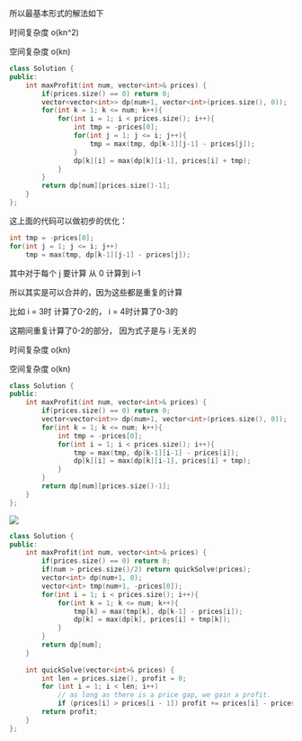 

所以最基本形式的解法如下

时间复杂度 o(kn^2)

空间复杂度 o(kn)

```c++
class Solution {
public:
    int maxProfit(int num, vector<int>& prices) {
        if(prices.size() == 0) return 0;
        vector<vector<int>> dp(num+1, vector<int>(prices.size(), 0));
        for(int k = 1; k <= num; k++){
            for(int i = 1; i < prices.size(); i++){
                int tmp = -prices[0];
                for(int j = 1; j <= i; j++){
                    tmp = max(tmp, dp[k-1][j-1] - prices[j]);
                }
                dp[k][i] = max(dp[k][i-1], prices[i] + tmp);
            }
        }
        return dp[num][prices.size()-1];
    }
};
```

这上面的代码可以做初步的优化：

```c++
int tmp = -prices[0];
for(int j = 1; j <= i; j++)
    tmp = max(tmp, dp[k-1][j-1] - prices[j]);
```

其中对于每个 j 要计算 从 0 计算到 i-1

所以其实是可以合并的，因为这些都是重复的计算

比如 i = 3时 计算了0-2的， i = 4时计算了0-3的

这期间重复计算了0-2的部分， 因为式子是与 i 无关的

时间复杂度 o(kn)

空间复杂度 o(kn)

```c++
class Solution {
public:
    int maxProfit(int num, vector<int>& prices) {
        if(prices.size() == 0) return 0;
        vector<vector<int>> dp(num+1, vector<int>(prices.size(), 0));
        for(int k = 1; k <= num; k++){
            int tmp = -prices[0];
            for(int i = 1; i < prices.size(); i++){
                tmp = max(tmp, dp[k-1][i-1] - prices[i]);
                dp[k][i] = max(dp[k][i-1], prices[i] + tmp);
            }
        }
        return dp[num][prices.size()-1];
    }
};
```



![](https://github.com/crVainglory/MyLeetCodePractice/blob/master/images/best%20time%20to%20buy%20and%20sell%20stock.jpg)



```c++
class Solution {
public:
    int maxProfit(int num, vector<int>& prices) {
        if(prices.size() == 0) return 0;
        if(num > prices.size()/2) return quickSolve(prices);
        vector<int> dp(num+1, 0);
        vector<int> tmp(num+1, -prices[0]);
        for(int i = 1; i < prices.size(); i++){
            for(int k = 1; k <= num; k++){
                tmp[k] = max(tmp[k], dp[k-1] - prices[i]);
                dp[k] = max(dp[k], prices[i] + tmp[k]);
            }
        }
        return dp[num];
    }
    
    int quickSolve(vector<int>& prices) {
        int len = prices.size(), profit = 0;
        for (int i = 1; i < len; i++)
            // as long as there is a price gap, we gain a profit.
            if (prices[i] > prices[i - 1]) profit += prices[i] - prices[i - 1];
        return profit;
    }
};
```

